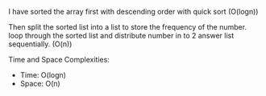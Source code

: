 I have sorted the array first with descending order with quick sort (O(logn))

Then split the sorted list into a list to store the frequency of the number.
loop through the sorted list and distribute number in to 2 answer list sequentially. (O(n))

Time and Space Complexities:
- Time: O(logn)
- Space: O(n)